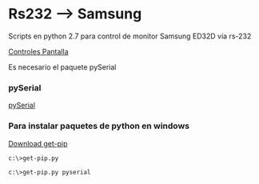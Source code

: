 # Rs232 --> Samsung
Scripts en python 2.7 para control de monitor Samsung ED32D vía rs-232

[Controles Pantalla](https://github.com/inakidml/SerialSamsungED32/tree/master/control_pantalla)

Es necesario el paquete pySerial

### pySerial

[pySerial](http://pythonhosted.org/pyserial/pyserial_api.html)


### Para instalar paquetes de python en windows

[Download get-pip](https://bootstrap.pypa.io/get-pip.py)

```
c:\>get-pip.py
```
```
c:\>get-pip.py pyserial
```

